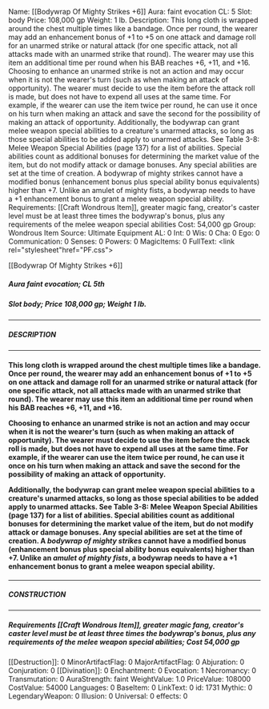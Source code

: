 Name: [[Bodywrap Of Mighty Strikes +6]]
Aura: faint evocation
CL: 5
Slot: body
Price: 108,000 gp
Weight: 1 lb.
Description: This long cloth is wrapped around the chest multiple times like a bandage. Once per round, the wearer may add an enhancement bonus of +1 to +5 on one attack and damage roll for an unarmed strike or natural attack (for one specific attack, not all attacks made with an unarmed strike that round). The wearer may use this item an additional time per round when his BAB reaches +6, +11, and +16. Choosing to enhance an unarmed strike is not an action and may occur when it is not the wearer's turn (such as when making an attack of opportunity). The wearer must decide to use the item before the attack roll is made, but does not have to expend all uses at the same time. For example, if the wearer can use the item twice per round, he can use it once on his turn when making an attack and save the second for the possibility of making an attack of opportunity. Additionally, the bodywrap can grant melee weapon special abilities to a creature's unarmed attacks, so long as those special abilities to be added apply to unarmed attacks. See Table 3-8: Melee Weapon Special Abilities (page 137) for a list of abilities. Special abilities count as additional bonuses for determining the market value of the item, but do not modify attack or damage bonuses. Any special abilities are set at the time of creation. A bodywrap of mighty strikes cannot have a modified bonus (enhancement bonus plus special ability bonus equivalents) higher than +7. Unlike an amulet of mighty fists, a bodywrap needs to have a +1 enhancement bonus to grant a melee weapon special ability.
Requirements: [[Craft Wondrous Item]], greater magic fang, creator's caster level must be at least three times the bodywrap's bonus, plus any requirements of the melee weapon special abilities
Cost: 54,000 gp
Group: Wondrous Item
Source: Ultimate Equipment
AL: 0
Int: 0
Wis: 0
Cha: 0
Ego: 0
Communication: 0
Senses: 0
Powers: 0
MagicItems: 0
FullText: <link rel="stylesheet"href="PF.css"><div class="heading"><p class="alignleft">[[Bodywrap Of Mighty Strikes +6]]</p><div style="clear: both;"></div></div><div><h5><b>Aura </b>faint evocation; <b>CL </b>5th</h5><h5><b>Slot </b>body; <b>Price </b>108,000 gp; <b>Weight </b>1 lb.</h5></div><hr/><div><h5><b>DESCRIPTION</b></h5></div><hr/><div><h4><p>This long cloth is wrapped around the chest multiple times like a bandage. Once per round, the wearer may add an enhancement bonus of +1 to +5 on one attack and damage roll for an unarmed strike or natural attack (for one specific attack, not all attacks made with an unarmed strike that round). The wearer may use this item an additional time per round when his BAB reaches +6, +11, and +16. </p><p>Choosing to enhance an unarmed strike is not an action and may occur when it is not the wearer's turn (such as when making an attack of opportunity). The wearer must decide to use the item before the attack roll is made, but does not have to expend all uses at the same time. For example, if the wearer can use the item twice per round, he can use it once on his turn when making an attack and save the second for the possibility of making an attack of opportunity. </p><p>Additionally, the bodywrap can grant melee weapon special abilities to a creature's unarmed attacks, so long as those special abilities to be added apply to unarmed attacks. See Table 3-8: Melee Weapon Special Abilities (page 137) for a list of abilities. Special abilities count as additional bonuses for determining the market value of the item, but do not modify attack or damage bonuses. Any special abilities are set at the time of creation. A <i>bodywrap of mighty strikes</i> cannot have a modified bonus (enhancement bonus plus special ability bonus equivalents) higher than +7. Unlike an <i>amulet of mighty fists</i>, a bodywrap needs to have a +1 enhancement bonus to grant a melee weapon special ability.</p></h4></div><hr/><div><h5><b>CONSTRUCTION</b></h5></div><hr/><div><h5><b>Requirements </b>[[Craft Wondrous Item]], <i>greater magic fang</i>, creator's caster level must be at least three times the bodywrap's bonus, plus any requirements of the melee weapon special abilities; <b>Cost </b>54,000 gp</h5></div>
[[Destruction]]: 0
MinorArtifactFlag: 0
MajorArtifactFlag: 0
Abjuration: 0
Conjuration: 0
[[Divination]]: 0
Enchantment: 0
Evocation: 1
Necromancy: 0
Transmutation: 0
AuraStrength: faint
WeightValue: 1.0
PriceValue: 108000
CostValue: 54000
Languages: 0
BaseItem: 0
LinkText: 0
id: 1731
Mythic: 0
LegendaryWeapon: 0
Illusion: 0
Universal: 0
effects: 0
